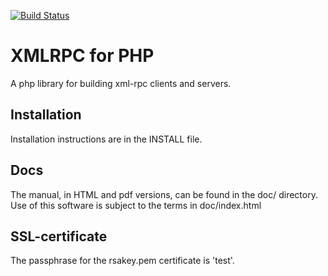 [![Build Status](https://travis-ci.org/gggeek/phpxmlrpc.svg?branch=php53)](https://travis-ci.org/gggeek/phpxmlrpc)

XMLRPC for PHP
==============
A php library for building xml-rpc clients and servers.

Installation
------------
Installation instructions are in the INSTALL file.

Docs
----
The manual, in HTML and pdf versions, can be found in the doc/ directory.
Use of this software is subject to the terms in doc/index.html

SSL-certificate
---------------
The passphrase for the rsakey.pem certificate is 'test'.
